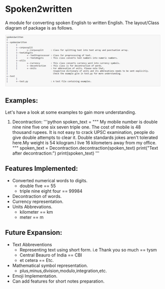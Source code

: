 # Spoken2written
A module for converting spoken English to written English. The layout/Class diagram of package is as follows.

![Package Layout](/images/layout.PNG)

## Examples:
Let's have a look at some examples to gain more understanding.

1. Decontraction:
'''python
spoken_text = """
    My mobile number is double nine nine five one six seven triple one. The cost of mobile is 48 thousand rupees. 
    It is not easy to crack UPSC examination, people do give double attempts to clear it.
    Double standards jokes aren't tolerated here.My weight is 54 kilogram.I live 16 kilometers away from my office.
    """ 
spoken_text = Decontraction.decontraction(spoken_text)
print("Text after decontraction:")
print(spoken_text)
'''



## Features Implemented:
* Converted numerical words to digits.
    - double five == 55
    - triple nine eight four == 99984
* Decontraction of words.
* Currency representation.
* Units Abbrevations.
    - kilometer == km
    - meter == m

## Future Expansion:
* Text Abbreventions
    - Representing text using short form. i.e Thank you so much == tysm
    - Central Beauro of India == CBI
    - et cetera == Etc.
* Mathematical symbol representation.
    - plus,minus,division,modulo,integration,etc.
* Emoji Implementation.
* Can add features for short notes preparation.
